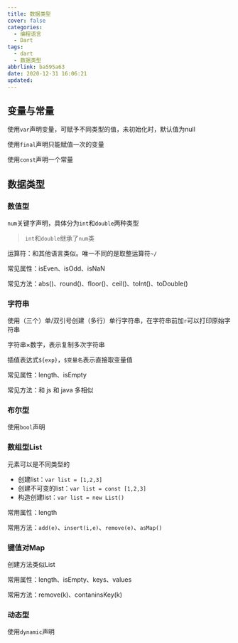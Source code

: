 ```yaml
---
title: 数据类型
cover: false
categories:
  - 编程语言
  - Dart
tags:
  - dart
  - 数据类型
abbrlink: ba595a63
date: 2020-12-31 16:06:21
updated:
---
```


## 变量与常量
使用`var`声明变量，可赋予不同类型的值，未初始化时，默认值为null

使用`final`声明只能赋值一次的变量

使用`const`声明一个常量


## 数据类型
### 数值型
`num`关键字声明，具体分为`int`和`double`两种类型
> `int`和`double`继承了`num`类

运算符：和其他语言类似。唯一不同的是取整运算符`~/`

常见属性：isEven、isOdd、isNaN

常见方法：abs()、round()、floor()、ceil()、toInt()、toDouble()

### 字符串
使用（三个）单/双引号创建（多行）单行字符串，在字符串前加`r`可以打印原始字符串

字符串×数字，表示复制多次字符串

插值表达式`${exp}`，`$变量名`表示直接取变量值

常见属性：length、isEmpty

常见方法：和 js 和 java  多相似

### 布尔型
使用`bool`声明

### 数组型List
元素可以是不同类型的
- 创建list：`var list = [1,2,3]`
- 创建不可变的list：`var list = const [1,2,3]`
- 构造创建list：`var list = new List()`

常用属性：length

常用方法：`add(e)`、`insert(i,e)`、`remove(e)`、`asMap()`

### 键值对Map
创建方法类似List

常用属性：length、isEmpty、keys、values

常用方法：remove(k)、contaninsKey(k)

### 动态型
使用`dynamic`声明
